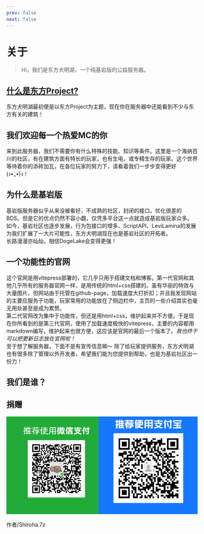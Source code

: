 ```yaml
---
prev: false
next: false
---
```

<script setup>
import {
  VPTeamPage,
  VPTeamPageTitle,
  VPTeamMembers
} from 'vitepress/theme'

const klpbbs =  {svg:'<svg xmlns="http://www.w3.org/2000/svg" width="1.01em" height="1em" viewBox="0 0 1025 1024"><path fill="currentColor" d="M896.428 1024h-768q-53 0-90.5-37.5T.428 896V128q0-53 37.5-90.5t90.5-37.5h768q53 0 90.5 37.5t37.5 90.5v768q0 53-37.5 90.5t-90.5 37.5m0-832h-256v256h-256V192h-256v256h256v128h-128v256h128V704h256v128h128V576h-128V448h256z"/></svg>'};

const bilibili = {svg: '<svg xmlns="http://www.w3.org/2000/svg" width="1em" height="1em" viewBox="0 0 24 24"><path fill="currentColor" d="M17.813 4.653h.854q2.266.08 3.773 1.574Q23.946 7.72 24 9.987v7.36q-.054 2.266-1.56 3.773c-1.506 1.507-2.262 1.524-3.773 1.56H5.333q-2.266-.054-3.773-1.56C.053 19.614.036 18.858 0 17.347v-7.36q.054-2.267 1.56-3.76t3.773-1.574h.774l-1.174-1.12a1.23 1.23 0 0 1-.373-.906q0-.534.373-.907l.027-.027q.4-.373.92-.373t.92.373L9.653 4.44q.107.106.187.213h4.267a.8.8 0 0 1 .16-.213l2.853-2.747q.4-.373.92-.373c.347 0 .662.151.929.4s.391.551.391.907q0 .532-.373.906zM5.333 7.24q-1.12.027-1.88.773q-.76.748-.786 1.894v7.52q.026 1.146.786 1.893t1.88.773h13.334q1.12-.026 1.88-.773t.786-1.893v-7.52q-.026-1.147-.786-1.894t-1.88-.773zM8 11.107q.56 0 .933.373q.375.374.4.96v1.173q-.025.586-.4.96q-.373.375-.933.374c-.56-.001-.684-.125-.933-.374q-.375-.373-.4-.96V12.44q0-.56.386-.947q.387-.386.947-.386m8 0q.56 0 .933.373q.375.374.4.96v1.173q-.025.586-.4.96q-.373.375-.933.374c-.56-.001-.684-.125-.933-.374q-.375-.373-.4-.96V12.44q.025-.586.4-.96q.373-.373.933-.373"/></svg>'};

const download = {svg:'<svg xmlns="http://www.w3.org/2000/svg" width="1em" height="1em" viewBox="0 0 24 24"><path fill="currentColor" d="M5 20h14v-2H5m14-9h-4V3H9v6H5l7 7z"/></svg>'}
const members = [
    {
    avatar: 'https://q1.qlogo.cn/g?b=qq&nk=368364534&s=100',
    name: '体委（）',
    title: '这是个野服',
    links: [
      { icon: 'github', link: 'https://github.com/ENIACJushi/' },
      { icon: klpbbs, link: 'https://klpbbs.com/space-uid-277188.html' },
      { icon: bilibili, link: 'https://space.bilibili.com/83539357' }
    ]
  },
    {
    avatar: 'https://q1.qlogo.cn/g?b=qq&nk=954853616&s=100',
    name: '安普反物质',
    title: '拉腐竹进MC巨坑，服务器诞生前和腐竹一起建设，你服第一位管理，现任人民服务员（',
    links: [
      { icon: bilibili, link: 'https://b23.tv/uYr3WsD' }
    ]
  },
    {
    avatar: 'https://q1.qlogo.cn/g?b=qq&nk=1156592371&s=100',
    name: 'piAno',
    title: '潜水 快毕业了在找工作',
    links: []
  },
    {
    avatar: 'https://q1.qlogo.cn/g?b=qq&nk=3575057858&s=100',
    name: '不拖更（确信）',
    title: '工程管理/活动策划' + '\n' + '“对于我而言，犬明湖就像是第二个家”' + '\n' + '没什么可贴的链接还是给大家整点福利吧' + '\n' + '另外求求你们来玩犬明湖，只要是我能做到的我什么都愿意做！',
    links: [
      { icon: download, link: 'https://vlink.cc/yuzho' }
    ]
  },
    {
    avatar: 'https://q1.qlogo.cn/g?b=qq&nk=2131595226&s=100',
    name: 'Shiroha.7z（七罪）',
    title: '喜欢吃，设计，打游戏，然后很懒。',
    links: [
      { icon: 'github', link: 'https://github.com/Tanya7z' },
      { icon: bilibili, link: 'https://b23.tv/4DN4nP1' },
      { icon: klpbbs, link: 'https://www.minebbs.com/members/6587/' },
    ]
  },
    {
    avatar: 'https://q1.qlogo.cn/g?b=qq&nk=1920749072&s=100',
    name: 'HeyBiblee',
    title: 'Robot大使兼服务器运维',
    links: []
  },
]
</script>

# 关于
> Hi，我们是东方犬明湖，一个纯基岩版的公益服务器。 

## [什么是东方Project?](https://b23.tv/SxcLFtS)
东方犬明湖最初便是以东方Project为主题，现在你在服务器中还能看到不少与东方有关的建筑！

## 我们欢迎每一个热爱MC的你
来到此服务器，我们不需要你有什么特殊的技能、知识等条件。这里是一个海纳百川的社区，有在建筑方面有特长的玩家，也有生电，或专精生存的玩家。这个世界等待着你的添砖加瓦，在各位玩家的努力下，请看着我们一步步变得更好(ง•̀_•́)ง！

## 为什么是基岩版
基岩版服务器似乎从来没被看好，不成熟的社区，封闭的接口，优化很差的BDS。但是它的优点仍然不容小觑，仅凭多平台这一点就造成基岩版玩家众多。如今，基岩社区也逐步发展，行为包接口的增多、ScriptAPI、LeviLamina的发展为我们扩展了一大片可能性，东方犬明湖现在也是基岩社区的开拓者。  
长路漫漫亦灿灿，相信DogeLake会变得更强！

## 一个功能性的官网
这个官网是用vitepress部署的，它几乎只用于搭建文档和博客。第一代官网和其他几乎所有的服务器官网一样，是用传统的html+css搭建的。虽有华丽的特效与大量图片，但网站由于托管在github-page，加载速度大打折扣；并且我发现网站的主要应服务于功能，玩家常用的功能放在了侧边栏中，主页的一些介绍其实也毫无用处甚至是成为累赘。  
第二代官网改为集中于功能性，但还是用html+css，维护起来并不方便。于是现在你所看到的是第三代官网，使用了加载速度极快的vitepress，主要的内容都用markdown编写，维护起来也很方便，这应该是官网的最后一个版本了。*我也终于可以把更新日志放在官网啦！*  
至于想了解服务器，下面不是有宣传信息嘛～
除了给玩家提供服务，东方犬明湖也有很多除了管理以外开发者，希望我们能为您提供到帮助，也是为基岩社区出一份力！

## 我们是谁？
<VPTeamPage>
  <VPTeamPageTitle>
    <template #title>
      DogeLake
    </template>
    <template #lead>
      管理人员
    </template>
  </VPTeamPageTitle>
  <VPTeamMembers
    :members="members"
  />
</VPTeamPage>

## 捐赠
![donation](../public/Donation.jpg)  

作者/Shiroha.7z